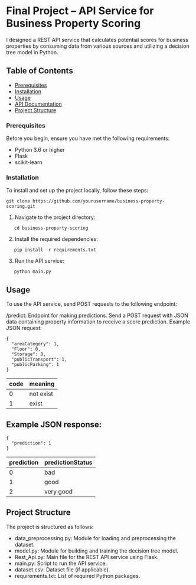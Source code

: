 # Final Project – API Service for Business Property Scoring

I designed a REST API service that calculates potential scores for business properties by consuming data from various sources and utilizing a decision tree model in Python.

## Table of Contents

- [Prerequisites](#prerequisites)
- [Installation](#installation)
- [Usage](#usage)
- [API Documentation](#api-documentation)
- [Project Structure](#project-structure)



### Prerequisites

Before you begin, ensure you have met the following requirements:

- Python 3.6 or higher
- Flask
- scikit-learn

### Installation

To install and set up the project locally, follow these steps:
   ```shell
   git clone https://github.com/yourusername/business-property-scoring.git
   ```

1. Navigate to the project directory:
```shell
   cd business-property-scoring
   ```
2. Install the required dependencies:
```shell
   pip install -r requirements.txt
```

3. Run the API service:
```shell
   python main.py
```

## Usage
To use the API service, send POST requests to the following endpoint:

/predict: Endpoint for making predictions. Send a POST request with JSON data containing property information to receive a score prediction.
Example JSON request:
```shell
{
  "areaCategory": 1,
  "Floor": 0,
  "Storage": 0,
  "publicTransport": 1,
  "publicParking": 1
}
```

| code  | meaning |
| ------------- | ------------- |
| 0  | not exist  |
| 1  | exist  |

## Example JSON response:

```shell
{
  "prediction": 1
}
```

| prediction  | predictionStatus |
| ------------- | ------------- |
| 0  | bad  |
| 1  | good  |
| 2  | very good  |


## Project Structure
The project is structured as follows:

- data_preprocessing.py: Module for loading and preprocessing the dataset.
- model.py: Module for building and training the decision tree model.
- Rest_Api.py: Main file for the REST API service using Flask.
- main.py: Script to run the API service.
- dataset.csv: Dataset file (if applicable).
- requirements.txt: List of required Python packages.











   
